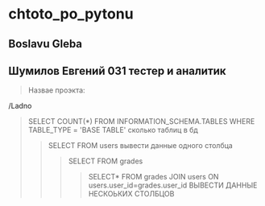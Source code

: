 # chtoto_po_pytonu
## Boslavu Gleba
## Шумилов Евгений 031 тестер и аналитик
> Назвае проэкта:
> 
/Ladno
>SELECT  COUNT(*) FROM INFORMATION_SCHEMA.TABLES WHERE TABLE_TYPE = 'BASE TABLE' сколько таблиц в бд
>>SELECT FROM users вывести данные одного столбца
>>>SELECT FROM grades
>>>>SELECT* FROM grades JOIN users ON users.user_id=grades.user_id ВЫВЕСТИ ДАННЫЕ НЕСКОЬКИХ СТОЛБЦОВ
